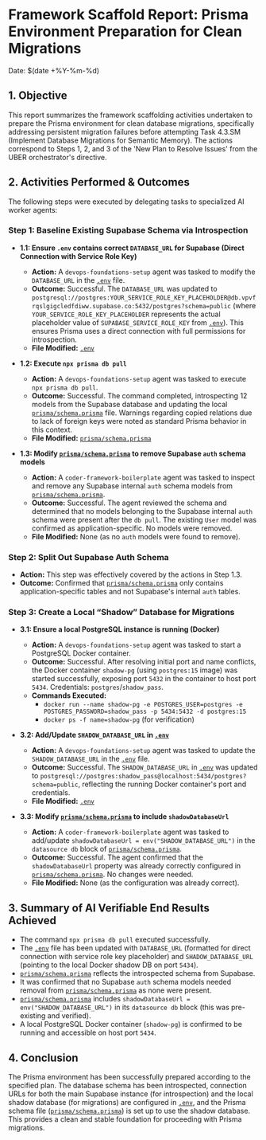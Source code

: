 # Framework Scaffold Report: Prisma Environment Preparation for Clean Migrations

Date: $(date +%Y-%m-%d)

## 1. Objective

This report summarizes the framework scaffolding activities undertaken to prepare the Prisma environment for clean database migrations, specifically addressing persistent migration failures before attempting Task 4.3.SM (Implement Database Migrations for Semantic Memory). The actions correspond to Steps 1, 2, and 3 of the 'New Plan to Resolve Issues' from the UBER orchestrator's directive.

## 2. Activities Performed & Outcomes

The following steps were executed by delegating tasks to specialized AI worker agents:

### Step 1: Baseline Existing Supabase Schema via Introspection

*   **1.1: Ensure `.env` contains correct `DATABASE_URL` for Supabase (Direct Connection with Service Role Key)**
    *   **Action:** A `devops-foundations-setup` agent was tasked to modify the `DATABASE_URL` in the [`.env`](./.env) file.
    *   **Outcome:** Successful. The `DATABASE_URL` was updated to `postgresql://postgres:YOUR_SERVICE_ROLE_KEY_PLACEHOLDER@db.vpvfrqslgigcledfdiww.supabase.co:5432/postgres?schema=public` (where `YOUR_SERVICE_ROLE_KEY_PLACEHOLDER` represents the actual placeholder value of `SUPABASE_SERVICE_ROLE_KEY` from [`.env`](./.env:27)). This ensures Prisma uses a direct connection with full permissions for introspection.
    *   **File Modified:** [`.env`](./.env)

*   **1.2: Execute `npx prisma db pull`**
    *   **Action:** A `devops-foundations-setup` agent was tasked to execute `npx prisma db pull`.
    *   **Outcome:** Successful. The command completed, introspecting 12 models from the Supabase database and updating the local [`prisma/schema.prisma`](./prisma/schema.prisma) file. Warnings regarding copied relations due to lack of foreign keys were noted as standard Prisma behavior in this context.
    *   **File Modified:** [`prisma/schema.prisma`](./prisma/schema.prisma)

*   **1.3: Modify [`prisma/schema.prisma`](./prisma/schema.prisma) to remove Supabase `auth` schema models**
    *   **Action:** A `coder-framework-boilerplate` agent was tasked to inspect and remove any Supabase internal `auth` schema models from [`prisma/schema.prisma`](./prisma/schema.prisma).
    *   **Outcome:** Successful. The agent reviewed the schema and determined that no models belonging to the Supabase internal `auth` schema were present after the `db pull`. The existing `User` model was confirmed as application-specific. No models were removed.
    *   **File Modified:** None (as no `auth` models were found to remove).

### Step 2: Split Out Supabase Auth Schema

*   **Action:** This step was effectively covered by the actions in Step 1.3.
*   **Outcome:** Confirmed that [`prisma/schema.prisma`](./prisma/schema.prisma) only contains application-specific tables and not Supabase's internal `auth` tables.

### Step 3: Create a Local “Shadow” Database for Migrations

*   **3.1: Ensure a local PostgreSQL instance is running (Docker)**
    *   **Action:** A `devops-foundations-setup` agent was tasked to start a PostgreSQL Docker container.
    *   **Outcome:** Successful. After resolving initial port and name conflicts, the Docker container `shadow-pg` (using `postgres:15` image) was started successfully, exposing port `5432` in the container to host port `5434`. Credentials: `postgres`/`shadow_pass`.
    *   **Commands Executed:**
        *   `docker run --name shadow-pg -e POSTGRES_USER=postgres -e POSTGRES_PASSWORD=shadow_pass -p 5434:5432 -d postgres:15`
        *   `docker ps -f name=shadow-pg` (for verification)

*   **3.2: Add/Update `SHADOW_DATABASE_URL` in [`.env`](./.env)**
    *   **Action:** A `devops-foundations-setup` agent was tasked to update the `SHADOW_DATABASE_URL` in the [`.env`](./.env) file.
    *   **Outcome:** Successful. The `SHADOW_DATABASE_URL` in [`.env`](./.env) was updated to `postgresql://postgres:shadow_pass@localhost:5434/postgres?schema=public`, reflecting the running Docker container's port and credentials.
    *   **File Modified:** [`.env`](./.env)

*   **3.3: Modify [`prisma/schema.prisma`](./prisma/schema.prisma) to include `shadowDatabaseUrl`**
    *   **Action:** A `coder-framework-boilerplate` agent was tasked to add/update `shadowDatabaseUrl = env("SHADOW_DATABASE_URL")` in the `datasource db` block of [`prisma/schema.prisma`](./prisma/schema.prisma).
    *   **Outcome:** Successful. The agent confirmed that the `shadowDatabaseUrl` property was already correctly configured in [`prisma/schema.prisma`](./prisma/schema.prisma:11). No changes were needed.
    *   **File Modified:** None (as the configuration was already correct).

## 3. Summary of AI Verifiable End Results Achieved

*   The command `npx prisma db pull` executed successfully.
*   The [`.env`](./.env) file has been updated with `DATABASE_URL` (formatted for direct connection with service role key placeholder) and `SHADOW_DATABASE_URL` (pointing to the local Docker shadow DB on port `5434`).
*   [`prisma/schema.prisma`](./prisma/schema.prisma) reflects the introspected schema from Supabase.
*   It was confirmed that no Supabase `auth` schema models needed removal from [`prisma/schema.prisma`](./prisma/schema.prisma) as none were present.
*   [`prisma/schema.prisma`](./prisma/schema.prisma) includes `shadowDatabaseUrl = env("SHADOW_DATABASE_URL")` in its `datasource db` block (this was pre-existing and verified).
*   A local PostgreSQL Docker container (`shadow-pg`) is confirmed to be running and accessible on host port `5434`.

## 4. Conclusion

The Prisma environment has been successfully prepared according to the specified plan. The database schema has been introspected, connection URLs for both the main Supabase instance (for introspection) and the local shadow database (for migrations) are configured in [`.env`](./.env), and the Prisma schema file ([`prisma/schema.prisma`](./prisma/schema.prisma)) is set up to use the shadow database. This provides a clean and stable foundation for proceeding with Prisma migrations.
